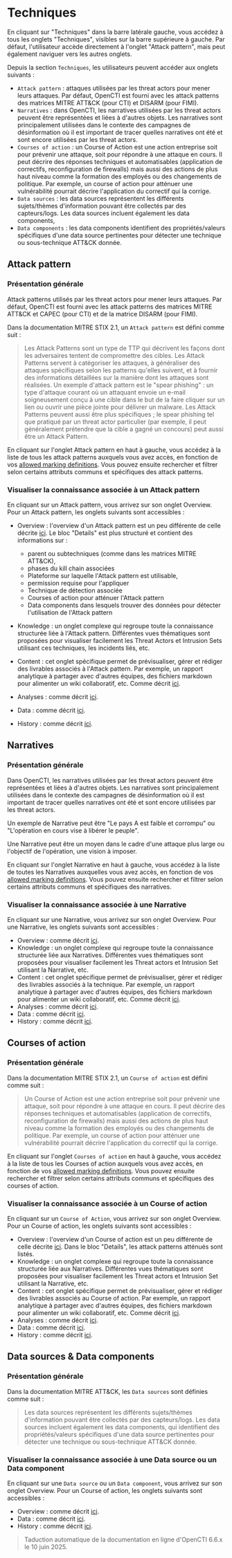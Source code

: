 # Techniques

En cliquant sur "Techniques" dans la barre latérale gauche, vous accédez à tous les onglets "Techniques", visibles sur la barre supérieure à gauche. Par défaut, l'utilisateur accède directement à l'onglet "Attack pattern", mais peut également naviguer vers les autres onglets.

Depuis la section `Techniques`, les utilisateurs peuvent accéder aux onglets suivants :

- `Attack pattern` : attaques utilisées par les threat actors pour mener leurs attaques. Par défaut, OpenCTI est fourni avec les attack patterns des matrices MITRE ATT&CK (pour CTI) et DISARM (pour FIMI).
- `Narratives` : dans OpenCTI, les narratives utilisées par les threat actors peuvent être représentées et liées à d'autres objets. Les narratives sont principalement utilisées dans le contexte des campagnes de désinformation où il est important de tracer quelles narratives ont été et sont encore utilisées par les threat actors.
- `Courses of action` : un Course of Action est une action entreprise soit pour prévenir une attaque, soit pour répondre à une attaque en cours. Il peut décrire des réponses techniques et automatisables (application de correctifs, reconfiguration de firewalls) mais aussi des actions de plus haut niveau comme la formation des employés ou des changements de politique. Par exemple, un course of action pour atténuer une vulnérabilité pourrait décrire l'application du correctif qui la corrige.
- `Data sources` : les data sources représentent les différents sujets/thèmes d'information pouvant être collectés par des capteurs/logs. Les data sources incluent également les data components,
- `Data components` : les data components identifient des propriétés/valeurs spécifiques d'une data source pertinentes pour détecter une technique ou sous-technique ATT&CK donnée.

## Attack pattern

### Présentation générale

Attack patterns utilisés par les threat actors pour mener leurs attaques. Par défaut, OpenCTI est fourni avec les attack patterns des matrices MITRE ATT&CK et CAPEC (pour CTI) et de la matrice DISARM (pour FIMI).

Dans la documentation MITRE STIX 2.1, un `Attack pattern` est défini comme suit :

> Les Attack Patterns sont un type de TTP qui décrivent les façons dont les adversaires tentent de compromettre des cibles. Les Attack Patterns servent à catégoriser les attaques, à généraliser des attaques spécifiques selon les patterns qu'elles suivent, et à fournir des informations détaillées sur la manière dont les attaques sont réalisées. Un exemple d'attack pattern est le "spear phishing" : un type d'attaque courant où un attaquant envoie un e-mail soigneusement conçu à une cible dans le but de la faire cliquer sur un lien ou ouvrir une pièce jointe pour délivrer un malware. Les Attack Patterns peuvent aussi être plus spécifiques ; le spear phishing tel que pratiqué par un threat actor particulier (par exemple, il peut généralement prétendre que la cible a gagné un concours) peut aussi être un Attack Pattern.

En cliquant sur l'onglet Attack pattern en haut à gauche, vous accédez à la liste de tous les attack patterns auxquels vous avez accès, en fonction de vos [allowed marking definitions](../administration/users.md). Vous pouvez ensuite rechercher et filtrer selon certains attributs communs et spécifiques des attack patterns.

### Visualiser la connaissance associée à un Attack pattern

En cliquant sur un Attack pattern, vous arrivez sur son onglet Overview. Pour un Attack pattern, les onglets suivants sont accessibles :

- Overview : l'overview d'un Attack pattern est un peu différente de celle décrite [ici](overview.md). Le bloc "Details" est plus structuré et contient des informations sur :

   - parent ou subtechniques (comme dans les matrices MITRE ATT&CK),
   - phases du kill chain associées
   - Plateforme sur laquelle l'Attack pattern est utilisable,
   - permission requise pour l'appliquer
   - Technique de détection associée
   - Courses of action pour atténuer l'Attack pattern
   - Data components dans lesquels trouver des données pour détecter l'utilisation de l'Attack pattern
- Knowledge : un onglet complexe qui regroupe toute la connaissance structurée liée à l'Attack pattern. Différentes vues thématiques sont proposées pour visualiser facilement les Threat Actors et Intrusion Sets utilisant ces techniques, les incidents liés, etc.
- Content : cet onglet spécifique permet de prévisualiser, gérer et rédiger des livrables associés à l'Attack pattern. Par exemple, un rapport analytique à partager avec d'autres équipes, des fichiers markdown pour alimenter un wiki collaboratif, etc. Comme décrit [ici](overview.md#content-section).
- Analyses : comme décrit [ici](overview.md).
- Data : comme décrit [ici](overview.md).
- History : comme décrit [ici](overview.md).

## Narratives

### Présentation générale

Dans OpenCTI, les narratives utilisées par les threat actors peuvent être représentées et liées à d'autres objets. Les narratives sont principalement utilisées dans le contexte des campagnes de désinformation où il est important de tracer quelles narratives ont été et sont encore utilisées par les threat actors.

Un exemple de Narrative peut être "Le pays A est faible et corrompu" ou "L'opération en cours vise à libérer le peuple".

Une Narrative peut être un moyen dans le cadre d'une attaque plus large ou l'objectif de l'opération, une vision à imposer.

En cliquant sur l'onglet Narrative en haut à gauche, vous accédez à la liste de toutes les Narratives auxquelles vous avez accès, en fonction de vos [allowed marking definitions](../administration/users.md). Vous pouvez ensuite rechercher et filtrer selon certains attributs communs et spécifiques des narratives.

### Visualiser la connaissance associée à une Narrative

En cliquant sur une Narrative, vous arrivez sur son onglet Overview. Pour une Narrative, les onglets suivants sont accessibles :

- Overview : comme décrit [ici](overview.md).
- Knowledge : un onglet complexe qui regroupe toute la connaissance structurée liée aux Narratives. Différentes vues thématiques sont proposées pour visualiser facilement les Threat actors et Intrusion Set utilisant la Narrative, etc.
- Content : cet onglet spécifique permet de prévisualiser, gérer et rédiger des livrables associés à la technique. Par exemple, un rapport analytique à partager avec d'autres équipes, des fichiers markdown pour alimenter un wiki collaboratif, etc. Comme décrit [ici](overview.md#content-section).
- Analyses : comme décrit [ici](overview.md).
- Data : comme décrit [ici](overview.md).
- History : comme décrit [ici](overview.md).

## Courses of action

### Présentation générale

Dans la documentation MITRE STIX 2.1, un `Course of action` est défini comme suit :

> Un Course of Action est une action entreprise soit pour prévenir une attaque, soit pour répondre à une attaque en cours. Il peut décrire des réponses techniques et automatisables (application de correctifs, reconfiguration de firewalls) mais aussi des actions de plus haut niveau comme la formation des employés ou des changements de politique. Par exemple, un course of action pour atténuer une vulnérabilité pourrait décrire l'application du correctif qui la corrige.

En cliquant sur l'onglet `Courses of action` en haut à gauche, vous accédez à la liste de tous les Courses of action auxquels vous avez accès, en fonction de vos [allowed marking definitions](../administration/users.md). Vous pouvez ensuite rechercher et filtrer selon certains attributs communs et spécifiques des courses of action.

### Visualiser la connaissance associée à un Course of action

En cliquant sur un `Course of Action`, vous arrivez sur son onglet Overview. Pour un Course of action, les onglets suivants sont accessibles :

- Overview : l'overview d'un Course of action est un peu différente de celle décrite [ici](overview.md). Dans le bloc "Details", les attack patterns atténués sont listés.
- Knowledge : un onglet complexe qui regroupe toute la connaissance structurée liée aux Narratives. Différentes vues thématiques sont proposées pour visualiser facilement les Threat actors et Intrusion Set utilisant la Narrative, etc.
- Content : cet onglet spécifique permet de prévisualiser, gérer et rédiger des livrables associés au Course of action. Par exemple, un rapport analytique à partager avec d'autres équipes, des fichiers markdown pour alimenter un wiki collaboratif, etc. Comme décrit [ici](overview.md#content-section).
- Analyses : comme décrit [ici](overview.md).
- Data : comme décrit [ici](overview.md).
- History : comme décrit [ici](overview.md).

## Data sources & Data components

### Présentation générale

Dans la documentation MITRE ATT&CK, les `Data sources` sont définies comme suit :

> Les data sources représentent les différents sujets/thèmes d'information pouvant être collectés par des capteurs/logs. Les data sources incluent également les data components, qui identifient des propriétés/valeurs spécifiques d'une data source pertinentes pour détecter une technique ou sous-technique ATT&CK donnée.

### Visualiser la connaissance associée à une Data source ou un Data component

En cliquant sur une `Data source` ou un `Data component`, vous arrivez sur son onglet Overview. Pour un Course of action, les onglets suivants sont accessibles :

- Overview : comme décrit [ici](overview.md).
- Data : comme décrit [ici](overview.md).
- History : comme décrit [ici](overview.md).


> Taduction automatique de la documentation en ligne d'OpenCTI 6.6.x le 10 juin 2025.